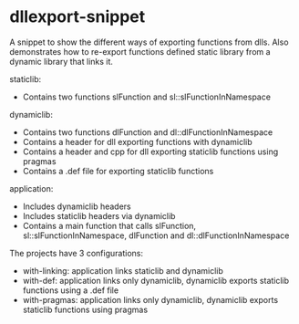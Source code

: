 dllexport-snippet
=================

A snippet to show the different ways of exporting functions from dlls. Also demonstrates how to re-export functions defined static library from a dynamic library that links it.

staticlib:
 - Contains two functions slFunction and sl::slFunctionInNamespace
 
dynamiclib:
 - Contains two functions dlFunction and dl::dlFunctionInNamespace
 - Contains a header for dll exporting functions with dynamiclib
 - Contains a header and cpp for dll exporting staticlib functions using pragmas
 - Contains a .def file for exporting staticlib functions
 
application:
 - Includes dynamiclib headers
 - Includes staticlib headers via dynamiclib
 - Contains a main function that calls slFunction, sl::slFunctionInNamespace, dlFunction and dl::dlFunctionInNamespace
 
The projects have 3 configurations:
 - with-linking: application links staticlib and dynamiclib
 - with-def: application links only dynamiclib, dynamiclib exports staticlib functions using a .def file
 - with-pragmas: application links only dynamiclib, dynamiclib exports staticlib functions using pragmas